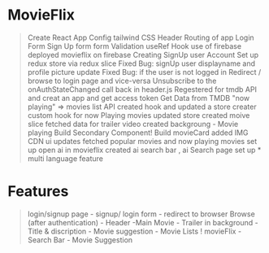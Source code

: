 # MovieFlix 
 > Create React App
 > Config tailwind CSS
 > Header
 > Routing of app
 > Login Form
 > Sign Up form 
 > form Validation
 > useRef Hook
 > use of firebase
 > deployed movieflix on firebase
 > Creating SignUp user Account
 > Set up redux store via redux slice
 > Fixed Bug: signUp user displayname and profile picture update
 > Fixed Bug: if the user is not logged in Redirect / browse to login page and vice-versa
 > Unsubscribe to the onAuthStateChanged call back in header.js
 > Regestered for tmdb API and creat an app and get access token
 > Get Data from TMDB "now playing" => movies list API 
 > created hook and updated a store 
 > creater custom hook for now Playing movies
 > updated store 
 > created moive slice
 > fetched data for trailer video 
 > created backgroung - Movie playing
 > Build Secondary Component!
 > Build movieCard 
 > added IMG CDN
 > ui updates 
 > fetched popular movies and now playing movies
 > set up open ai in movieflix
 > created ai search bar , ai Search page 
 > set up * multi language feature
  

# Features 
 > login/signup page
    - signup/ login form
    - redirect to browser
 > Browse (after authentication)
    - Header
    -Main Movie
        - Trailer in background
        - Title & discription
        - Movie suggestion
        - Movie Lists !
 > movieFlix
    - Search Bar
    - Movie Suggestion
